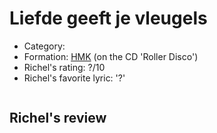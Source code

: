 # Liefde geeft je vleugels

 * Category: 
 * Formation: [HMK](Hkm.md) (on the CD 'Roller Disco')
 * Richel's rating: ?/10
 * Richel's  favorite lyric: '?'

```
```

## Richel's review

